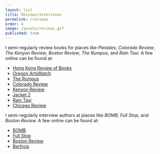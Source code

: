 ```yaml
---
layout: list
title: Reviews/Interviews
permalink: /reviews
order: 4
image: /assets/reviews.gif
published: true
---
```

I semi-regularly review books for places like *Pleiades*, *Colorado Review*, *The Kenyon Review*, *Boston Review*, *The Rumpus*, and *Rain Taxi*. A few online can be found at:

- [Hong Kong Review of Books](https://hkrbooks.com/2019/01/19/you-will-always-be-someone-from-somewhere-else/)
- [Oregon ArtsWatch](https://www.orartswatch.org/art-review-christian-rogers-shohei-takasaki-at-nationale/)
- [The Rumpus](http://therumpus.net/author/jeff-alessandrelli/)
- [Colorado Review](http://coloradoreview.colostate.edu/reviews/the-absolute-letter/)
- [Kenyon Review](https://www.kenyonreview.org/writer/jeff-alessandrelli/)
- [Jacket 2](https://jacket2.org/reviews/problem-being-numerous-problem-memory)
- [Rain Taxi](http://www.raintaxi.com/wolfs-milk-the-lost-notebooks-of-juan-sweeney/)
- [Chicago Review](https://www.chicagoreview.org/wholl-chop-your-suey-when-im-gone-on-ray-johnson-c-o-at-the-art-institute-of-chicago/) 

I semi-regularly interview authors at places like *BOMB*, *Full Stop*, and *Boston Review.* A few online can be found at:

- [BOMB](https://bombmagazine.org/articles/alice-notley-interviewed-runes/)
- [Full Stop](https://www.full-stop.net/author/jeff-alessandrelli/)
- [Boston Review](https://bostonreview.net/poetry/interview-jeff-alessandrelli-john-gallaher)
- [Berfrois](https://www.berfrois.com/2022/12/jeff-alessandrelli-interviews-daniel-levin-becker/)
